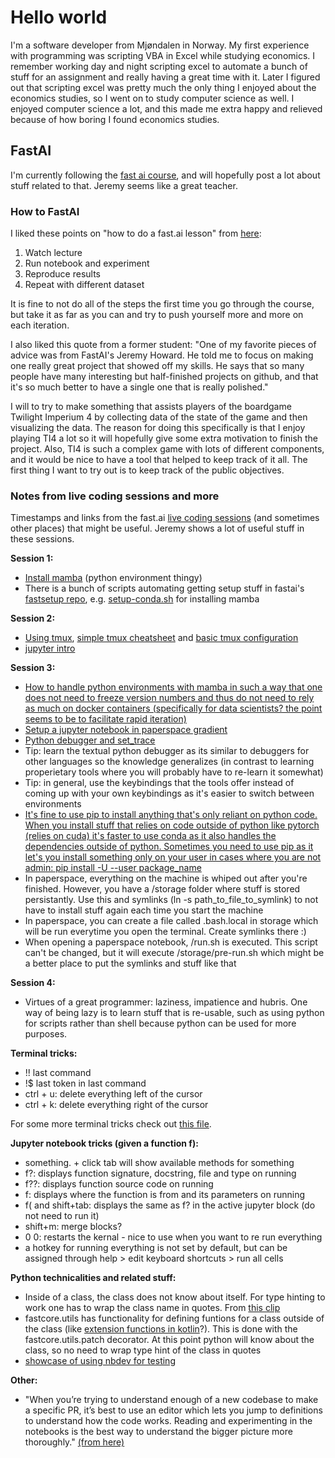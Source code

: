 # Hello world

I'm a software developer from Mjøndalen in Norway. My first experience with programming was scripting VBA in Excel while studying economics. I remember working day and night scripting excel to automate a bunch of stuff for an assignment and really having a great time with it. Later I figured out that scripting excel was pretty much the only thing I enjoyed about the economics studies, so I went on to study computer science as well. I enjoyed computer science a lot, and this made me extra happy and relieved because of how boring I found economics studies.

## FastAI

I'm currently following the [fast ai course](https://www.fast.ai/), and will hopefully post a lot about stuff related to that. Jeremy seems like a great teacher.

### How to FastAI

I liked these points on "how to do a fast.ai lesson" from [here](https://www.youtube.com/watch?v=gGxe2mN3kAg&t=17m30s):

1. Watch lecture
2. Run notebook and experiment
3. Reproduce results
4. Repeat with different dataset

It is fine to not do all of the steps the first time you go through the course, but take it as far as you can and try to push yourself more and more on each iteration.

I also liked this quote from a former student: "One of my favorite pieces of advice was from FastAI's Jeremy Howard. He told me to focus on making one really great project that showed off my skills. He says that so many people have many interesting but half-finished projects on github, and that it's so much better to have a single one that is really polished."

I will to try to make something that assists players of the boardgame Twilight Imperium 4 by collecting data of the state of the game and then visualizing the data.  The reason for doing this specifically is that I enjoy playing TI4 a lot so it will hopefully give some extra motivation to finish the project. Also, TI4 is such a complex game with lots of different components, and it would be nice to have a tool that helped to keep track of it all. The first thing I want to try out is to keep track of the public objectives.

### Notes from live coding sessions and more

Timestamps and links from the fast.ai [live coding sessions](https://www.youtube.com/playlist?list=PLfYUBJiXbdtSLBPJ1GMx-sQWf6iNhb8mM) (and sometimes other places) that might be useful. Jeremy shows a lot of useful stuff in these sessions.

**Session 1:**

* [Install mamba](https://www.youtube.com/watch?v=56sIyFjihEc&list=PLfYUBJiXbdtSLBPJ1GMx-sQWf6iNhb8mM&index=2&t=32m) (python environment thingy)
* There is a bunch of scripts automating getting setup stuff in fastai's [fastsetup repo](https://github.com/fastai/fastsetup), e.g. [setup-conda.sh](https://github.com/fastai/fastsetup/blob/master/setup-conda.sh) for installing mamba

**Session 2:**

* [Using tmux](https://www.youtube.com/watch?v=0pWjZByJ3Lk&list=PLfYUBJiXbdtSLBPJ1GMx-sQWf6iNhb8mM&index=2&t=39m), [simple tmux cheatsheet](https://www.themoderncoder.com/simple-tmux-cheatsheet/) and [basic tmux configuration](https://www.themoderncoder.com/basic-tmux-configuration/)
* [jupyter intro](https://www.youtube.com/watch?v=0pWjZByJ3Lk&list=PLfYUBJiXbdtSLBPJ1GMx-sQWf6iNhb8mM&index=2&t=49m)

**Session 3:**

* [How to handle python environments with mamba in such a way that one does not need to freeze version numbers and thus do not need to rely as much on docker containers (specifically for data scientists? the point seems to be to facilitate rapid iteration)](https://www.youtube.com/watch?v=B6BQiIgiEks&list=PLfYUBJiXbdtSLBPJ1GMx-sQWf6iNhb8mM&index=3&t=12m)
* [Setup a jupyter notebook in paperspace gradient](https://www.youtube.com/watch?v=B6BQiIgiEks&list=PLfYUBJiXbdtSLBPJ1GMx-sQWf6iNhb8mM&index=3&t=21m50s)
* [Python debugger and set_trace](https://www.youtube.com/watch?v=B6BQiIgiEks&list=PLfYUBJiXbdtSLBPJ1GMx-sQWf6iNhb8mM&index=3&t=36m30s)
* Tip: learn the textual python debugger as its similar to debuggers for other languages so the knowledge generalizes (in contrast to learning properietary tools where you will probably have to re-learn it somewhat)
* Tip: in general, use the keybindings that the tools offer instead of coming up with your own keybindings as it's easier to switch between environments
* [It's fine to use pip to install anything that's only reliant on python code. When you install stuff that relies on code outside of python like pytorch (relies on cuda) it's faster to use conda as it also handles the dependencies outside of python. Sometimes you need to use pip as it let's you install something only on your user in cases where you are not admin: pip install -U --user package_name](https://www.youtube.com/watch?v=B6BQiIgiEks&list=PLfYUBJiXbdtSLBPJ1GMx-sQWf6iNhb8mM&index=4&t=46m10s)
* In paperspace, everything on the machine is whiped out after you're finished. However, you have a /storage folder where stuff is stored persistantly. Use this and symlinks (ln -s path_to_file_to_symlink) to not have to install stuff again each time you start the machine
* In paperspace, you can create a file called .bash.local in storage which will be run everytime you open the terminal. Create symlinks there :)
* When opening a paperspace notebook, /run.sh is executed. This script can't be changed, but it will execute /storage/pre-run.sh which might be a better place to put the symlinks and stuff like that

**Session 4:**

* Virtues of a great programmer: laziness, impatience and hubris. One way of being lazy is to learn stuff that is re-usable, such as using python for scripts rather than shell because python can be used for more purposes.

**Terminal tricks:**

* !! last command
* !$ last token in last command
* ctrl + u: delete everything left of the cursor
* ctrl + k: delete everything right of the cursor

For some more terminal tricks check out [this file](https://github.com/vskaret/configs/blob/master/bash_notes).

**Jupyter notebook tricks (given a function f):**

* something. + click tab will show available methods for something
* f?: displays function signature, docstring, file and type on running
* f??: displays function source code on running
* f: displays where the function is from and its parameters on running
* f( and shift+tab: displays the same as f? in the active jupyter block (do not need to run it)
* shift+m: merge blocks?
* 0 0: restarts the kernal - nice to use when you want to re run everything
* a hotkey for running everything is not set by default, but can be assigned through help > edit keyboard shortcuts > run all cells

**Python technicalities and related stuff:**

* Inside of a class, the class does not know about itself. For type hinting to work one has to wrap the class name in quotes. From [this clip](https://www.youtube.com/watch?v=67FdzLSt4aAt=30m30s)
* fastcore.utils has functionality for defining funtions for a class outside of the class (like [extension functions in kotlin](https://kotlinlang.org/docs/extensions.html)?). This is done with the fastcore.utils.patch decorator. At this point python will know about the class, so no need to wrap type hint of the class in quotes
* [showcase of using nbdev for testing](https://www.youtube.com/watch?v=67FdzLSt4aA&t=41m)

**Other:**

* "When you’re trying to understand enough of a new codebase to make a specific PR, it’s best to use an editor which lets you jump to definitions to understand how the code works. Reading and experimenting in the notebooks is the best way to understand the bigger picture more thoroughly." [(from here)](https://forums.fast.ai/t/nbdev-v2-codebase-falls-short-of-literate-programming/103671/9)

